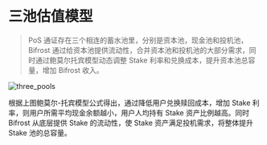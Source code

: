 # 三池估值模型

> PoS 通证存在三个相连的蓄水池里，分别是资本池，现金池和投机池，Bifrost 通过给资本池提供流动性，合并资本池和投机池的大部分需求，同时通过鲍莫尔托宾模型动态调整 Stake 利率和兑换成本，提升资本池总容量，增加 Bifrost 收入。

<img :src="$withBase('/zh/three_pools.png')" alt="three_pools" />

根据上图鲍莫尔-托宾模型公式得出，通过降低用户兑换赎回成本，增加 Stake 利率，则用户所需平均现金余额越小，用户人均持有 Stake 资产比例越高。同时 Bifrost 从底层提供 Stake 的流动性，使 Stake 资产满足投机需求，将整体提升 Stake 池的总容量。
